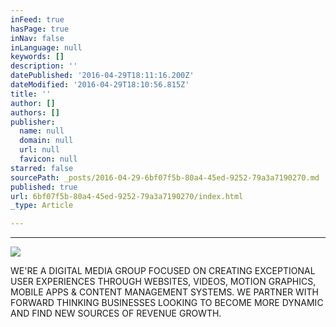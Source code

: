```yaml
---
inFeed: true
hasPage: true
inNav: false
inLanguage: null
keywords: []
description: ''
datePublished: '2016-04-29T18:11:16.200Z'
dateModified: '2016-04-29T18:10:56.815Z'
title: ''
author: []
authors: []
publisher:
  name: null
  domain: null
  url: null
  favicon: null
starred: false
sourcePath: _posts/2016-04-29-6bf07f5b-80a4-45ed-9252-79a3a7190270.md
published: true
url: 6bf07f5b-80a4-45ed-9252-79a3a7190270/index.html
_type: Article

---
```

****
![](https://the-grid-user-content.s3-us-west-2.amazonaws.com/68e9ae76-2e39-46f0-8cbd-e1c66ee1175d.jpg)

WE'RE A DIGITAL MEDIA GROUP FOCUSED ON CREATING EXCEPTIONAL USER EXPERIENCES THROUGH WEBSITES, VIDEOS, MOTION GRAPHICS, MOBILE APPS & CONTENT MANAGEMENT SYSTEMS. WE PARTNER WITH FORWARD THINKING BUSINESSES LOOKING TO BECOME MORE DYNAMIC AND FIND NEW SOURCES OF REVENUE GROWTH.